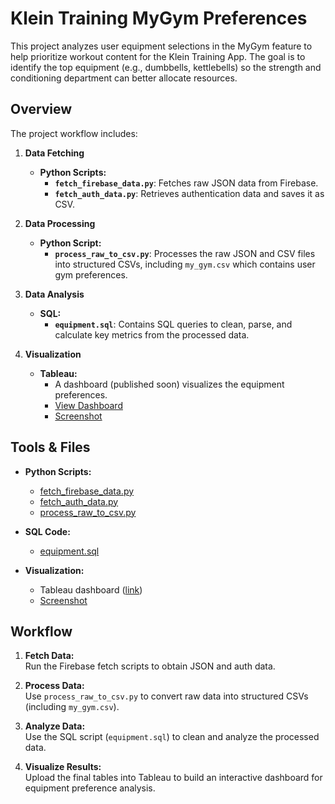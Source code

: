 # Klein Training MyGym Preferences

This project analyzes user equipment selections in the MyGym feature to help prioritize workout content for the Klein Training App. The goal is to identify the top equipment (e.g., dumbbells, kettlebells) so the strength and conditioning department can better allocate resources.

## Overview

The project workflow includes:

1. **Data Fetching**  
   - **Python Scripts:**  
     - **`fetch_firebase_data.py`**: Fetches raw JSON data from Firebase.  
     - **`fetch_auth_data.py`**: Retrieves authentication data and saves it as CSV.

2. **Data Processing**  
   - **Python Script:**  
     - **`process_raw_to_csv.py`**: Processes the raw JSON and CSV files into structured CSVs, including `my_gym.csv` which contains user gym preferences.

3. **Data Analysis**  
   - **SQL:**  
     - **`equipment.sql`**: Contains SQL queries to clean, parse, and calculate key metrics from the processed data.

4. **Visualization**  
   - **Tableau:**  
     - A dashboard (published soon) visualizes the equipment preferences.  
     - [View Dashboard](https://public.tableau.com/views/EquipmentPreferencesandExerciseAvailabilityAnalysis/D[…]sid=&:redirect=auth&:display_count=n&:origin=viz_share_link)  
     - [Screenshot](../screenshots/mygym.png)

## Tools & Files

- **Python Scripts:**  
  - [fetch_firebase_data.py](fetch_firebase_data.py)  
  - [fetch_auth_data.py](fetch_auth_data.py)  
  - [process_raw_to_csv.py](process_raw_to_csv.py)

- **SQL Code:**  
  - [equipment.sql](equipment.sql)

- **Visualization:**  
  - Tableau dashboard ([link](https://public.tableau.com/views/EquipmentPreferencesandExerciseAvailabilityAnalysis/D[…]sid=&:redirect=auth&:display_count=n&:origin=viz_share_link))  
  - [Screenshot](../screenshots/mygym.png)

## Workflow

1. **Fetch Data:**  
   Run the Firebase fetch scripts to obtain JSON and auth data.

2. **Process Data:**  
   Use `process_raw_to_csv.py` to convert raw data into structured CSVs (including `my_gym.csv`).

3. **Analyze Data:**  
   Use the SQL script (`equipment.sql`) to clean and analyze the processed data.

4. **Visualize Results:**  
   Upload the final tables into Tableau to build an interactive dashboard for equipment preference analysis.
